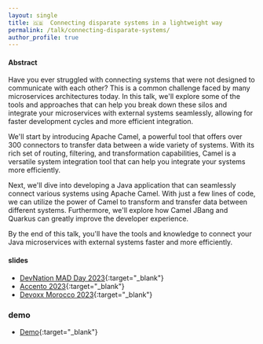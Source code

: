 ```yaml
---
layout: single
title: 🇬🇧  Connecting disparate systems in a lightweight way
permalink: /talk/connecting-disparate-systems/
author_profile: true
---
```


#### Abstract

Have you ever struggled with connecting systems that were not designed to communicate with each other? This is a common challenge faced by many microservices architectures today. In this talk, we'll explore some of the tools and approaches that can help you break down these silos and integrate your microservices with external systems seamlessly, allowing for faster development cycles and more efficient integration.

We'll start by introducing Apache Camel, a powerful tool that offers over 300 connectors to transfer data between a wide variety of systems. With its rich set of routing, filtering, and transformation capabilities, Camel is a versatile system integration tool that can help you integrate your systems more efficiently.

Next, we'll dive into developing a Java application that can seamlessly connect various systems using Apache Camel. With just a few lines of code, we can utilize the power of Camel to transform and transfer data between different systems. Furthermore, we'll explore how Camel JBang and Quarkus can greatly improve the developer experience.

By the end of this talk, you'll have the tools and knowledge to connect your Java microservices with external systems faster and more efficiently.

#### slides
- [DevNation MAD Day 2023](https://github.com/zbendhiba/zbendhiba.github.io/tree/main/assets/confs/2023/DevNationDay-MAD20231212.pdf){:target="_blank"}
- [Accento 2023](https://github.com/zbendhiba/zbendhiba.github.io/tree/main/assets/confs/2023/Accento-20231024.pdf){:target="_blank"}
- [Devoxx Morocco 2023](https://github.com/zbendhiba/zbendhiba.github.io/tree/main/assets/confs/2023/Connecting-Disparate-systems-devoxxma.pdf){:target="_blank"}

### demo
- [Demo](https://github.com/zbendhiba/camel-rest-demo){:target="_blank"}
